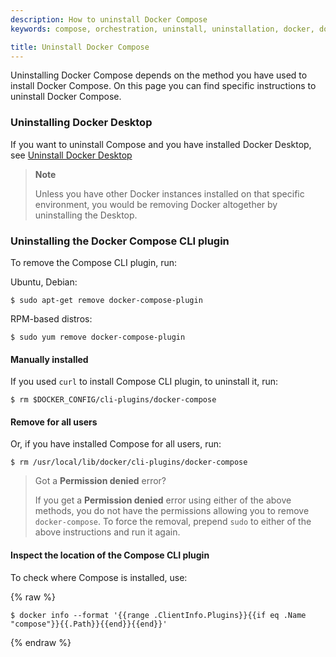 ```yaml
---
description: How to uninstall Docker Compose
keywords: compose, orchestration, uninstall, uninstallation, docker, documentation

title: Uninstall Docker Compose
---
```


Uninstalling Docker Compose depends on the method you have used to install Docker Compose. On this page you can find specific instructions to uninstall Docker Compose.


### Uninstalling Docker Desktop

If you want to uninstall Compose and you have installed Docker Desktop, see [Uninstall Docker Desktop](../../desktop/uninstall.md)

> **Note**
>
> Unless you have other Docker instances installed on that specific environment, you would be removing Docker altogether by uninstalling the Desktop.

### Uninstalling the Docker Compose CLI plugin

To remove the Compose CLI plugin, run:

Ubuntu, Debian:

```console
$ sudo apt-get remove docker-compose-plugin
```
RPM-based distros:

```console
$ sudo yum remove docker-compose-plugin
```

#### Manually installed

If you used `curl` to install Compose CLI plugin, to uninstall it, run:

```console
$ rm $DOCKER_CONFIG/cli-plugins/docker-compose
```

#### Remove for all users

Or, if you have installed Compose for all users, run:

```console
$ rm /usr/local/lib/docker/cli-plugins/docker-compose
```

> Got a **Permission denied** error?
>
> If you get a **Permission denied** error using either of the above
> methods, you do not have the permissions allowing you to remove
> `docker-compose`. To force the removal, prepend `sudo` to either of the above instructions and run it again.

#### Inspect the location of the Compose CLI plugin

To check where Compose is installed, use:

{% raw %}
```console
$ docker info --format '{{range .ClientInfo.Plugins}}{{if eq .Name "compose"}}{{.Path}}{{end}}{{end}}'
```
{% endraw %}
